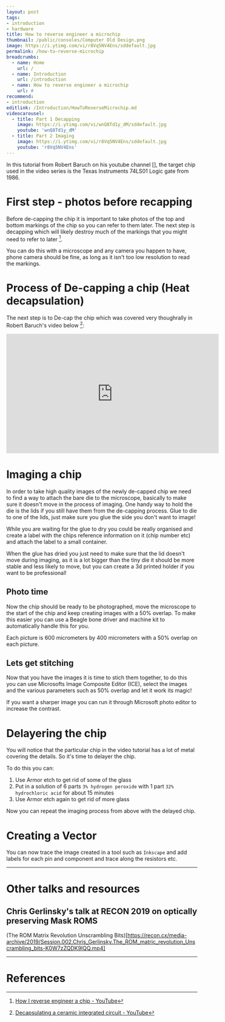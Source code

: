 ```yaml
---
layout: post
tags: 
- introduction
- hardware
title: How to reverse engineer a microchip
thumbnail: /public/consoles/Computer Old Design.png
image: https://i.ytimg.com/vi/r8Vq5NV4Ens/sddefault.jpg
permalink: /how-to-reverse-microchip
breadcrumbs:
  - name: Home
    url: /
  - name: Introduction
    url: /introduction
  - name: How to reverse engineer a microchip
    url: #
recommend: 
- introduction
editlink: /Introduction/HowToReverseMicrochip.md
videocarousel:
  - title: Part 1 Decapping
    image: https://i.ytimg.com/vi/wnQ8Td1y_dM/sddefault.jpg
    youtube: 'wnQ8Td1y_dM'
  - title: Part 2 Imaging
    image: https://i.ytimg.com/vi/r8Vq5NV4Ens/sddefault.jpg
    youtube: 'r8Vq5NV4Ens'
---
```

In this tutorial from Robert Baruch on his youtube channel [], the target chip used in the video series is the Texas Instruments 74LS01 Logic gate from 1986.

# First step - photos before recapping
Before de-capping the chip it is important to take photos of the top and bottom markings of the chip so you can refer to them later. The next step is decapping which will likely destroy much of the markings that you might need to refer to later [^1].

You can do this with a microscope and any camera you happen to have, phone camera should be fine, as long as it isn't too low resolution to read the markings.

# Process of De-capping a chip (Heat decapsulation)
The next step is to De-cap the chip which was covered very thoughrally in Robert Baruch's video below [^2]:
<iframe width="560" height="315" src="https://www.youtube.com/embed/wnQ8Td1y_dM" frameborder="0" allow="accelerometer; autoplay; encrypted-media; gyroscope; picture-in-picture" allowfullscreen></iframe>


# Imaging a chip
In order to take high quality images of the newly de-capped chip we need to find a way to attach the bare die to the microscope, basically to make sure it doesn't move in the process of imaging. One handy way to hold the die is the lids if you still have them from the de-capping process. Glue to die to one of the lids, just make sure you glue the side you don't want to image!

While you are waiting for the glue to dry you could be really organised and create a label with the chips reference information on it (chip number etc) and attach the label to a small container.

When the glue has dried you just need to make sure that the lid doesn't move during imaging, as it is a lot bigger than the tiny die it should be more stable and less likely to move, but you can create a 3d printed holder if you want to be professional!

## Photo time
Now the chip should be ready to be photographed, move the microscope to the start of the chip and keep creating images with a 50% overlap. To make this easier you can use a Beagle bone driver and machine kit to automatically handle this for you.

Each picture is 600 micrometers by 400 micrometers with a 50% overlap on each picture. 

## Lets get stitching
Now that you have the images it is time to stich them together, to do this you can use Microsofts Image Composite Editor (ICE), select the images and the various parameters such as 50% overlap and let it work its magic!

If you want a sharper image you can run it through Microsoft photo editor to increase the contrast.

# Delayering the chip
You will notice that the particular chip in the video tutorial has a lot of metal covering the details. So it's time to delayer the chip.

To do this you can:
1. Use Armor etch to get rid of some of the glass
2. Put in a solution of 6 parts `3% hydrogen peroxide` with 1 part `32% hydrochloric acid` for about 15 minutes
3. Use Armor etch again to get rid of more glass

Now you can repeat the imaging process from above with the delayed chip.

# Creating a Vector 
You can now trace the image created in a tool such as `Inkscape` and add labels for each pin and component and trace along the resistors etc.

---
# Other talks and resources

## Chris Gerlinsky's talk at RECON 2019 on optically preserving Mask ROMS
(The ROM Matrix Revolution Unscrambling Bits)[https://recon.cx/media-archive/2019/Session.002.Chris_Gerlinsky.The_ROM_matric_revolution_Unscrambling_bits-K0W7zZQDK9lQQ.mp4]

---
# References
[^1]: [How I reverse engineer a chip - YouTube](https://www.youtube.com/watch?v=r8Vq5NV4Ens)
[^2]: [Decapsulating a ceramic integrated circuit - YouTube](https://www.youtube.com/watch?v=wnQ8Td1y_dM)
